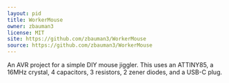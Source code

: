 ```yaml
---
layout: pid
title: WorkerMouse
owner: zbauman3
license: MIT
site: https://github.com/zbauman3/WorkerMouse
source: https://github.com/zbauman3/WorkerMouse
---
```

An AVR project for a simple DIY mouse jiggler. This uses an ATTINY85, a 16MHz crystal, 4 capacitors, 3 resistors, 2 zener diodes, and a USB-C plug.

